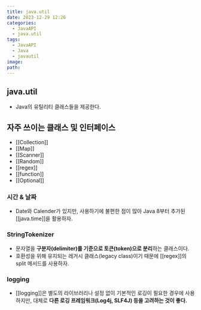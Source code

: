 ```yaml
---
title: java.util
date: 2023-12-29 12:26
categories:
  - JavaAPI
  - java.util
tags:
  - JavaAPI
  - Java
  - javautil
image: 
path:
---
```


## java.util
+ Java의 유틸리티 클래스들을 제공한다.

## 자주 쓰이는 클래스 및 인터페이스
+ [[Collection]]
+ [[Map]]
+ [[Scanner]]
+ [[Random]]
+ [[regex]]
+ [[function]]
+ [[Optional]]
### 시간 & 날짜
+ Date와 Calender가 있지만, 사용하기에 불편한 점이 많아 Java 8부터 추가된 [[java.time]]을 활용하자.


### StringTokenizer
+ 문자열을 **구분자(delimiter)를 기준으로 토큰(token)으로 분리**하는 클래스이다.
+ 호환성을 위해 유지되는 레거시 클래스(legacy class)이기 때문에 [[regex]]의 split 메서드를 사용하자.


### logging
+ [[logging]]은 별도의 라이브러리나 설정 없이 기본적인 로깅이 필요한 경우에 사용하지만, 대체로 **다른 로깅 프레임워크(Log4j, SLF4J) 등을 고려하는 것이 좋다.**